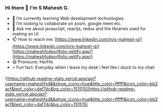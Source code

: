 ### Hi there 👋 I'm S Mahesh G.


- 🌱 I’m currently learning Web development technologies.
- 👯 I’m looking to collaborate on zoom, google meet etc.
- 💬 Ask me about javascript, reactjs, redux and the libraries used for making an UI
- 📫 How to reach me: [https://www.linkedin.com/in/s-mahesh-g/](https://www.linkedin.com/in/s-mahesh-g/)    [https://maheshfsdportfolio.netlify.app/](https://maheshfsdportfolio.netlify.app/)
- 😄 Pronouns: He/His
- ⚡ Fun fact: Everyday when i leave my desk i feel like i stuck to my chair

![https://github-readme-stats.vercel.app/api?username=maheshfsd&&show_icons=true&title_color=ffffff&icon_color=bb2acf&text_color=daf7dc&bg_color=151515](https://github-readme-stats.vercel.app/api?username=maheshfsd&&show_icons=true&title_color=ffffff&icon_color=bb2acf&text_color=daf7dc&bg_color=151515)




